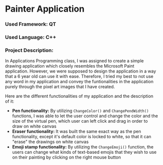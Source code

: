 # Painter Application

### Used Framework: QT
### Used Language: C++

### Project Description:
In Applications Programming class, I was assigned to create a simple drawing application which closely resembles the Microsoft Paint application. However, we were supposed to design the application in a way that a 6 year old can use it with ease. Therefore, I tried my best to not use any word in my application and convey the funtionalities in the application purely through the pixel art images that I have created. 

Here are the different functionalities of my application and the description of it:
- **Pen functionality:** By utilizing `ChangeColor()` and `ChangePendWidth()` functions, I was able to let the user control and change the color and the size of the virtual pen, which user can left click and drag in order to draw on white canvas
- **Eraser functionality:** It was built the same exact way as the pen functionality, except it's default color is locked to white, so that it can "erase" the drawings on white canvas
- **Emoji stamp functionality:** By utilizing the `ChangeEmoji()` function, the users can change what kinds of text-based emojis that they wish to use on their painting by clicking on the right mouse button

